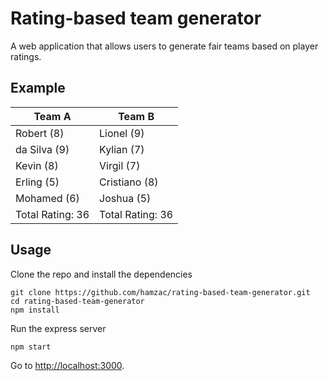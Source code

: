 # Rating-based team generator

A web application that allows users to generate fair teams based on player ratings.

## Example

Team A | Team B
------------ | -------------
Robert (8) | Lionel (9)
da Silva (9) | Kylian (7)
Kevin (8) | Virgil (7)
Erling (5) | Cristiano (8)
Mohamed (6) | Joshua (5)
Total Rating: 36 | Total Rating: 36

## Usage

Clone the repo and install the dependencies

```
git clone https://github.com/hamzac/rating-based-team-generator.git
cd rating-based-team-generator
npm install
```

Run the express server

```
npm start
```

Go to [http://localhost:3000](http://localhost:3000).
